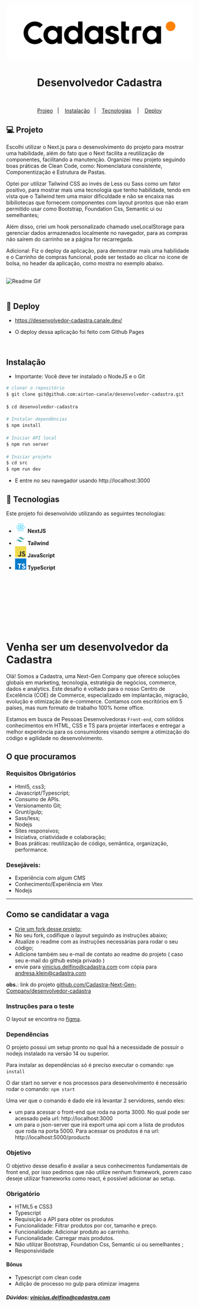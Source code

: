 <p align="center">
<img margin-left= "300px" src="./src/public/readme-assets/company-background.png" alt="Company Logo">
</p>  
<h1 align="center"><strong></strong></h1>
<h1 align="center"><strong>Desenvolvedor Cadastra</strong></h1>
<br>
<p align="center">
  <a href="#-project">Projeo</a>&nbsp;&nbsp;&nbsp;|&nbsp;&nbsp;&nbsp;
  <a href="#installation">Instalação</a>&nbsp;&nbsp;&nbsp;|&nbsp;&nbsp;&nbsp;
  <a href="#-technologies">Tecnologias</a>
  &nbsp;&nbsp;&nbsp;|&nbsp;&nbsp;&nbsp;
  <a href="#-deploy">Deploy</a>
</p>

## 💻 Projeto


<p> Escolhi utilizar o Next.js para o desenvolvimento do projeto para mostrar uma habilidade, além do fato que o Next facilita a reutilização de componentes, facilitando a manutenção. Organizei meu projeto seguindo boas práticas de Clean Code, como: Nomenclatura consistente, Componentização e Estrutura de Pastas.

Optei por utilizar Tailwind CSS ao invés de Less ou Sass como um fator positivo, para mostrar mais uma tecnologia que tenho habilidade, tendo em vista que o Tailwind tem uma maior dificuldade e não se encaixa nas bibiliotecas que fornecem componentes com layout prontos que não eram permitido usar como Bootstrap, Foundation Css, Semantic ui ou semelhantes;

Além disso, criei um hook personalizado chamado useLocalStorage para gerenciar dados armazenados localmente no navegador, para as compras não saírem do carrinho se a página for recarregada.

Adicional: Fiz o deploy da aplicação, para demonstrar mais uma habilidade e o Carrinho de compras funcional, pode ser testado ao clicar no icone de bolsa, no header da aplicação, como mostra no exemplo abaixo.
</p>

<br>

<img src="./src/public/readme-assets/cadastra-gif.gif" alt="Readme Gif">
<br>
<br>

## 🚀 Deploy
 -  https://desenvolvedor-cadastra.canale.dev/

 - O deploy dessa aplicação foi feito com Github Pages

<br>

## Instalação

- Importante: Você deve ter instalado o NodeJS e o Git

```bash
# clonar o repositório
$ git clone git@github.com:airton-canale/desenvolvedor-cadastra.git

$ cd desenvolvedor-cadastra

# Instalar dependências
$ npm install

# Iniciar API local
$ npm run server

# Iniciar projeto
$ cd src
$ npm run dev
```
- E entre no seu navegador usando http://localhost:3000


## 🚀 Tecnologias

Este projeto foi desenvolvido utilizando as seguintes tecnologias:

- <img height="30" src="https://raw.githubusercontent.com/github/explore/80688e429a7d4ef2fca1e82350fe8e3517d3494d/topics/react/react.png"> **NextJS**
- <img height="30" src="https://raw.githubusercontent.com/github/explore/80688e429a7d4ef2fca1e82350fe8e3517d3494d/topics/tailwind/tailwind.png"> **Tailwind**
- <img height="30" src="https://raw.githubusercontent.com/github/explore/80688e429a7d4ef2fca1e82350fe8e3517d3494d/topics/javascript/javascript.png"> **JavaScript**
- <img height="30" src="https://raw.githubusercontent.com/github/explore/80688e429a7d4ef2fca1e82350fe8e3517d3494d/topics/typescript/typescript.png"> **TypeScript**

<br>
<br>
<br>
<br>
<br>
<br>
<br>
<br>  

# Venha ser um desenvolvedor da Cadastra

Olá! Somos a Cadastra, uma Next-Gen Company que oferece soluções globais em marketing, tecnologia, estratégia de negócios, commerce, dados e analytics. Este desafio é voltado para o nosso Centro de Excelência (COE) de Commerce, especializado em implantação, migração, evolução e otimização de e-commerce.  Contamos com escritórios em 5 países, mas num formato de trabalho 100% home office.

Estamos em busca de Pessoas Desenvolvedoras `Front-end`, com sólidos conhecimentos em HTML, CSS e TS para projetar interfaces e entregar a melhor experiência para os consumidores visando sempre a otimização do código e agilidade no desenvolvimento.

## O que procuramos

### Requisitos Obrigatórios

- Html5, css3;
- Javascript/Typescript;
- Consumo de APIs.
- Versionamento Git;
- Grunt/gulp;
- Sass/less;
- Nodejs
- Sites responsivos;
- Iniciativa, criatividade e colaboração;
- Boas práticas: reutilização de código, semântica, organização, performance.

### Desejáveis:

- Experiência com algum CMS
- Conhecimento/Experiência em Vtex
- Nodejs

----

## Como se candidatar a vaga

- [Crie um fork desse projeto;](https://github.com/Cadastra-Next-Gen-Company/desenvolvedor-cadastra/fork)
- No seu fork, codifique o layout seguindo as instruções abaixo;
- Atualize o readme com as instruções necessárias para rodar o seu código;
- Adicione também seu e-mail de contato ao readme do projeto ( caso seu e-mail do github esteja privado )
- envie para [vinicius.delfino@cadastra.com](mailto:vinicius.delfino@cadastra.com?subject=Vaga%20DEV%20-%20Cadastra) com cópia para [andresa.klein@cadastra.com](mailto:andresa.klein?subject=Vaga%20DEV%20-%20Cadastra)
 

**obs.**: link do projeto [github.com/Cadastra-Next-Gen-Company/desenvolvedor-cadastra](https://github.com/Cadastra-Next-Gen-Company/desenvolvedor-cadastra)

### Instruções para o teste

O layout se encontra no [figma](https://www.figma.com/file/Z5RCG3Ewzwm7XIPuhMUsBZ/Desafio-Cadastra?type=design&node-id=0%3A1&mode=design&t=A0G2fRjMSrcQjchw-1).

### Dependências

O projeto possui um setup pronto no qual há a necessidade de possuir o nodejs instalado na versão 14 ou superior.

Para instalar as dependências só é preciso executar o comando: `npm install`

O dar start no server e nos processos para desenvolvimento é necessário rodar o comando: `npm start `

Uma ver que o comando é dado ele irá levantar 2 servidores, sendo eles:
 - um para acessar o front-end que roda na porta 3000. No qual pode ser acessado pela url: http://localhost:3000
 - um para o json-server que irá export uma api com a lista de produtos que roda na porta 5000. Para acessar os produtos é na url:  http://localhost:5000/products

### Objetivo

O objetivo desse desafio é avaliar a seus conhecimentos fundamentais de front end, por isso pedimos que não utilize nenhum framework, porem caso deseje utilizar frameworks como react, é possível adicionar ao setup.
### Obrigatório

- HTML5 e CSS3
- Typescript
- Requisição a API para obter os produtos
- Funcionalidade: Filtrar produtos por cor, tamanho e preço.
- Funcionalidade: Adicionar produto ao carrinho.
- Funcionalidade: Carregar mais produtos.
- Não utilizar Bootstrap, Foundation Css, Semantic ui ou semelhantes ;
- Responsividade

#### Bônus

- Typescript com clean code
- Adição de processo no gulp para otimizar imagens

##### Dúvidas: [vinicius.delfino@cadastra.com](mailto:vinicius.delfino@cadastra.com?subject=Dúvida%20Vaga%20DEV%20-%20Cadastra)
